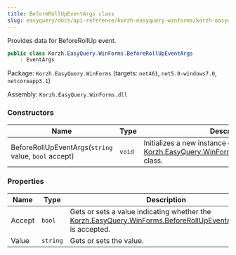 ```yaml
---
title: BeforeRollUpEventArgs class
slug: easyquery/docs/api-reference/korzh-easyquery-winforms/korzh-easyquery-winforms-namespace/beforerollupeventargs-class
---
```



Provides data for BeforeRollUp event.
```csharp
public class Korzh.EasyQuery.WinForms.BeforeRollUpEventArgs
    : EventArgs

```
Package: `Korzh.EasyQuery.WinForms` (targets: `net461`, `net5.0-windows7.0`, `netcoreapp3.1`)

Assembly: `Korzh.EasyQuery.WinForms.dll`

### Constructors

| Name | Type | Description | 
| --- | --- | --- | 
| BeforeRollUpEventArgs(`string` value, `bool` accept) | `void` | Initializes a new instance of the [Korzh.EasyQuery.WinForms.BeforeRollUpEventArgs](/api-reference/korzh-easyquery-winforms/korzh-easyquery-winforms-namespace/beforerollupeventargs-class) class. | 


### Properties

| Name | Type | Description | 
| --- | --- | --- | 
| Accept | `bool` | Gets or sets a value indicating whether the [Korzh.EasyQuery.WinForms.BeforeRollUpEventArgs.Value](/api-reference/korzh-easyquery-winforms/korzh-easyquery-winforms-namespace/beforerollupeventargs-class) is accepted. | 
| Value | `string` | Gets or sets the value. |